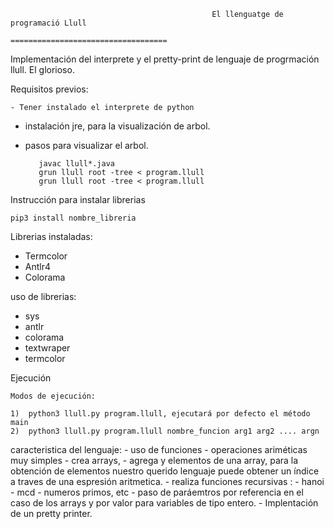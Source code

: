 												

												 El llenguatge de programació Llull
												 ===================================


Implementación del interprete y el pretty-print de lenguaje de progrmación llull. El glorioso.

Requisitos previos:

	- Tener instalado el interprete de python
   - instalación jre, para la visualización de arbol.
   - pasos para visualizar el arbol.

   			javac llull*.java
   			grun llull root -tree < program.llull
   			grun llull root -tree < program.llull


Instrucción para instalar librerias

	pip3 install nombre_libreria

Librerias instaladas:
   
   - Termcolor
   - Antlr4
   - Colorama

uso de librerias: 
   - sys
   - antlr
   - colorama
   - textwraper
   - termcolor

Ejecución
	
	Modos de ejecución:

	1)	python3 llull.py program.llull, ejecutará por defecto el método main
	2)  python3 llull.py program.llull nombre_funcion arg1 arg2 .... argn



caracteristica del lenguaje:
	- uso de funciones
	- operaciones ariméticas muy simples
	- crea arrays, 
	- agrega y elementos de una array, para la obtención de elementos nuestro querido lenguaje puede obtener un índice a   traves de una espresión aritmetica.
	- realiza funciones recursivas :
	    - hanoi
	    - mcd
	    - numeros primos, etc
	    - paso de paráemtros por referencia en el caso de los arrays y por valor para variables de tipo entero.
	- Implentación de un pretty printer.

